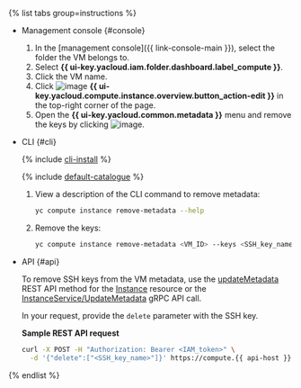 {% list tabs group=instructions %}

- Management console {#console}

   1. In the [management console]({{ link-console-main }}), select the folder the VM belongs to.
   1. Select **{{ ui-key.yacloud.iam.folder.dashboard.label_compute }}**.
   1. Click the VM name.
   1. Click ![image](../../_assets/pencil.svg) **{{ ui-key.yacloud.compute.instance.overview.button_action-edit }}** in the top-right corner of the page.
   1. Open the **{{ ui-key.yacloud.common.metadata }}** menu and remove the keys by clicking ![image](../../_assets/cross.svg).

- CLI {#cli}

   {% include [cli-install](../cli-install.md) %}

   {% include [default-catalogue](../default-catalogue.md) %}

   1. View a description of the CLI command to remove metadata:

      ```bash
      yc compute instance remove-metadata --help
      ```

   1. Remove the keys:

      ```bash
      yc compute instance remove-metadata <VM_ID> --keys <SSH_key_name>
      ```

- API {#api}

   To remove SSH keys from the VM metadata, use the [updateMetadata](../../compute/api-ref/Instance/updateMetadata.md) REST API method for the [Instance](../../compute/api-ref/Instance/) resource or the [InstanceService/UpdateMetadata](../../compute/api-ref/grpc/instance_service.md#UpdateMetadata) gRPC API call.

   In your request, provide the `delete` parameter with the SSH key.

   **Sample REST API request**

   ```bash
   curl -X POST -H "Authorization: Bearer <IAM_token>" \
     -d '{"delete":["<SSH_key_name>"]}' https://compute.{{ api-host }}/compute/v1/instances/<VM_ID>/updateMetadata
   ```

{% endlist %}
